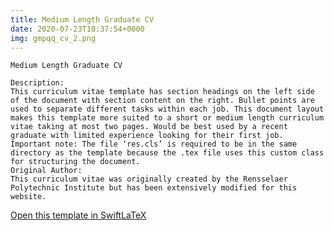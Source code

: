 ```yaml
---
title: Medium Length Graduate CV
date: 2020-07-23T10:37:54+0000
img: gmpqq_cv_2.png
---
```

```
Medium Length Graduate CV

Description:
This curriculum vitae template has section headings on the left side of the document with section content on the right. Bullet points are used to separate different tasks within each job. This document layout makes this template more suited to a short or medium length curriculum vitae taking at most two pages. Would be best used by a recent graduate with limited experience looking for their first job.
Important note: The file ‘res.cls’ is required to be in the same directory as the template because the .tex file uses this custom class for structuring the document.
Original Author:
This curriculum vitae was originally created by the Rensselaer Polytechnic Institute but has been extensively modified for this website.
```
[Open this template in SwiftLaTeX](https://www.swiftlatex.com/project.html?import=https://swiftlatex.github.io/LaTeXBoilerPlate/zips/lxhgp_cv_2.zip&import_name=Medium%20Length%20Graduate%20CV)
